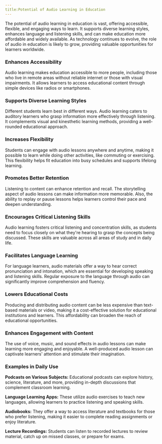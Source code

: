 ```yaml
---
title:Potential of Audio Learning in Education
---
```


The potential of audio learning in education is vast, offering accessible, flexible, and engaging ways to learn. It supports diverse learning styles, enhances language and listening skills, and can make education more affordable and widely available. As technology continues to evolve, the role of audio in education is likely to grow, providing valuable opportunities for learners worldwide.

### Enhances Accessibility

Audio learning makes education accessible to more people, including those who live in remote areas without reliable internet or those with visual impairments. It allows learners to access educational content through simple devices like radios or smartphones.

### Supports Diverse Learning Styles

Different students learn best in different ways. Audio learning caters to auditory learners who grasp information more effectively through listening. It complements visual and kinesthetic learning methods, providing a well-rounded educational approach.

### Increases Flexibility

Students can engage with audio lessons anywhere and anytime, making it possible to learn while doing other activities, like commuting or exercising. This flexibility helps fit education into busy schedules and supports lifelong learning.

### Promotes Better Retention

Listening to content can enhance retention and recall. The storytelling aspect of audio lessons can make information more memorable. Also, the ability to replay or pause lessons helps learners control their pace and deepen understanding.

### Encourages Critical Listening Skills

Audio learning fosters critical listening and concentration skills, as students need to focus closely on what they're hearing to grasp the concepts being discussed. These skills are valuable across all areas of study and in daily life.

### Facilitates Language Learning

For language learners, audio materials offer a way to hear correct pronunciation and intonation, which are essential for developing speaking and listening skills. Regular exposure to the language through audio can significantly improve comprehension and fluency.

### Lowers Educational Costs

Producing and distributing audio content can be less expensive than text-based materials or video, making it a cost-effective solution for educational institutions and learners. This affordability can broaden the reach of educational opportunities.

### Enhances Engagement with Content

The use of voice, music, and sound effects in audio lessons can make learning more engaging and enjoyable. A well-produced audio lesson can captivate learners' attention and stimulate their imagination.

### Examples in Daily Use

**Podcasts on Various Subjects:** Educational podcasts can explore history, science, literature, and more, providing in-depth discussions that complement classroom learning.

**Language Learning Apps:** These utilize audio exercises to teach new languages, allowing learners to practice listening and speaking skills.

**Audiobooks:** They offer a way to access literature and textbooks for those who prefer listening, making it easier to complete reading assignments or enjoy literature.

**Lecture Recordings:** Students can listen to recorded lectures to review material, catch up on missed classes, or prepare for exams.
